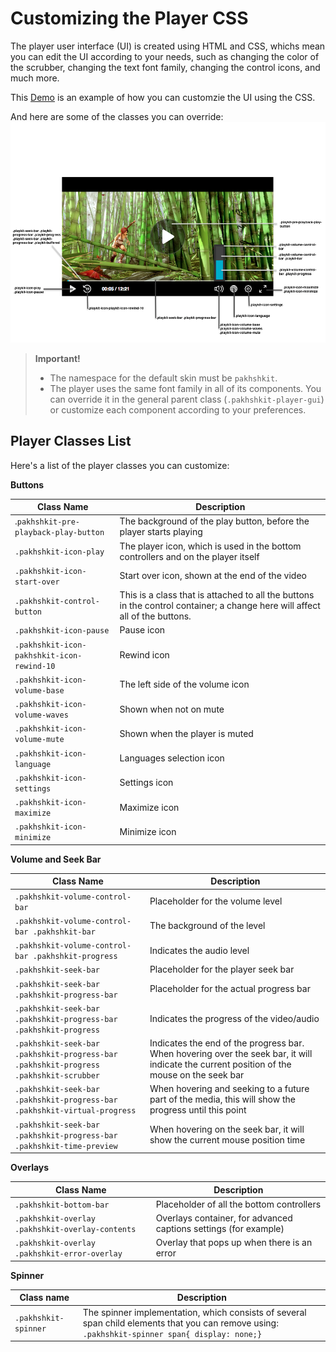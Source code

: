 # Customizing the Player CSS
The player user interface (UI) is created using HTML and CSS, whichs mean you can edit the UI according to your needs, such as changing the color of the scrubber, changing the text font family, changing the control icons, and much more.

This [Demo](https://codepen.io/presentation_k/pen/XVQEXZ?editors=1100) is an example of how you can customzie the UI using the CSS.

And here are some of the classes you can override:
![Here is some of the classes you can override](images/css-class-override.png)



> **Important!**
> - The namespace for the default skin must be `pakhshkit`.
> - The player uses the same font family in all of its components. You can override it in the general parent class (`.pakhshkit-player-gui`) or customize each component according to your preferences.


## Player Classes List

Here's a list of the player classes you can customize:

**Buttons**

|Class Name| Description |
|--|--|
| .`pakhshkit-pre-playback-play-button` | The background of the play button, before the player starts playing |
| `.pakhshkit-icon-play` | The player icon, which is used in the bottom controllers and on the player itself |
|`.pakhshkit-icon-start-over`| Start over icon, shown at the end of the video|
| `.pakhshkit-control-button` | This is a class that is attached to all the buttons in the control container; a change here will affect all of the buttons. |
| `.pakhshkit-icon-pause` | Pause icon |
| `.pakhshkit-icon-pakhshkit-icon-rewind-10` |Rewind icon  |
| `.pakhshkit-icon-volume-base`| The left side of the volume icon |
| `.pakhshkit-icon-volume-waves` | Shown when not on mute |
| `.pakhshkit-icon-volume-mute` | Shown when the player is muted |
| `.pakhshkit-icon-language` | Languages selection icon |
| `.pakhshkit-icon-settings` | Settings icon |
|`.pakhshkit-icon-maximize`  | Maximize icon |
| `.pakhshkit-icon-minimize` | Minimize icon |


**Volume and Seek Bar**

| Class Name | Description |
|--|--|
| `.pakhshkit-volume-control-bar` | Placeholder for the volume level |
| `.pakhshkit-volume-control-bar .pakhshkit-bar` | The background of the level |
| `.pakhshkit-volume-control-bar .pakhshkit-progress` | Indicates the audio level |
| `.pakhshkit-seek-bar` | Placeholder for the player seek bar |
| `.pakhshkit-seek-bar .pakhshkit-progress-bar` | Placeholder for the actual progress bar |
| `.pakhshkit-seek-bar .pakhshkit-progress-bar .pakhshkit-progress` | Indicates the progress of the video/audio |
| `.pakhshkit-seek-bar .pakhshkit-progress-bar .pakhshkit-progress .pakhshkit-scrubber` | Indicates the end of the progress bar. When hovering over the seek bar, it will indicate the current position of the mouse on the seek bar |
| `.pakhshkit-seek-bar .pakhshkit-progress-bar .pakhshkit-virtual-progress` | When hovering and seeking to a future part of the media, this will show the progress until this point |
| `.pakhshkit-seek-bar .pakhshkit-progress-bar .pakhshkit-time-preview` | When hovering on the seek bar, it will show the current mouse position time |

**Overlays**

| Class Name | Description |
|--|--|
|`.pakhshkit-bottom-bar`| Placeholder of all the bottom controllers|
|`.pakhshkit-overlay .pakhshkit-overlay-contents`| Overlays container, for advanced captions settings (for example) |
|`.pakhshkit-overlay .pakhshkit-error-overlay`| Overlay that pops up when there is an error|

**Spinner**

|Class name| Description |
|--|--|
|`.pakhshkit-spinner`| The spinner implementation, which consists of several span child elements that you can remove using: ` .pakhshkit-spinner span{ display: none;}` |
